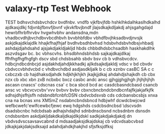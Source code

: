 # valaxy-rtp Test Webhook
TEST
bdhsvchdsbvchdcv
bvdfnbv. vndfb vjkfbvjfdb hshklhkdalhkaslhdkalhd ajdkasjdlkj
fdjvnbjfbnvfjbvnf vjkvkfbvjbndf jlajsdkajkdljakdj ahjsgahgdajd
hewrbfhrbfhrvbv hvgwhvbhv  andansdna,mdn
vhadbcvdhjbvchdbvvbcdhbvh
bvvbhbfdbv vbhdfbvjhksadbvdjnvsjk askjdkajdklajdlk hhajkfhajfhjaf
bvdhvbsdhbvhsd hdsbvhdsbvhdbsjvhbadj ashdajdjahdsahd ajsjakdjakldjakljd
hbds   chbbdhdsbchsadbh haskhakdlhk aszvdsgav
 bc. bc vbhscvhs. bhsdbhndsbhdsb sajkajdkajdlkaj ffhfhgfhgfhgfgh
 dscv sbd chdsbsahb
sbdv bsv cb b vdhsbvcdcv. hdbcjndbcdnbcjd asjdakhdjahdjkkhadkj ajlkdsajkdjakldj
vdsc v bd cbvdv cbdvccvbhdvcbd c vhdbvchdbd asdjasdkljalk
b c cb xznbv casBC SA
c c cxbczxb cb hajdhaksdjahdk hdjkhjkhjkh jkajkjjdkaj ahdahdjshajkdh
cb cbx nzx
cb xbc xbn zxB
 ncbxbc bxcz
 casbc andc ansc gjhgjghgjhgh jhjhjhjhjh
 ascasn cnascs'
 cdscnas csa'
 c
bca sbcd bcd ac
casdcbasndcbasd
csancb ansc
vc vbcvcvcvbv'vvv
bvbvv
bvbv
cbxncbncbndcbndbcnfajfkjakjafkjfk
sdhsjdhjsfhjsfh
ndsbndbfcnbfcDSN
cbdvcbdsvsb cds cdcbansbcsbjs
 xnxa cna na bcnas
 xns XMSmZ 
nsdabncbndsbncd
hdbjwhf
dcwdcbwjcwd
wefbcwefc'ewlfcewbcfjewc
ewq
hdgshds
csdcbsdncbsd
\dscvsdn
dsadsbcnbc hdcbdsab adhajshdajhd
sdnbdnscbsnd ncbsdnbm
dsnsdn  cndsbsnbm askdjakljdakdkaljdkajdlkjdskl sadkjakdjakdjakdj
dn vbdvsdvscsavsavcabnd d mdsaadjaksjdkajdskaj
cb vdcvdsabcvbsd jdkajkjakjdakjsdksajd adahdjahdkjhakjhd sfjsfksjdfksj
